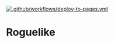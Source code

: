 [![.github/workflows/deploy-to-pages.yml](https://github.com/Diamondlord/roguelike/workflows/Build%20and%20Deploy%20to%20GitHub%20Pages/badge.svg)](https://github.com/Diamondlord/roguelike/actions?query=workflow%3A%22Build+and+Deploy+to+GitHub+Pages%22)

# Roguelike
